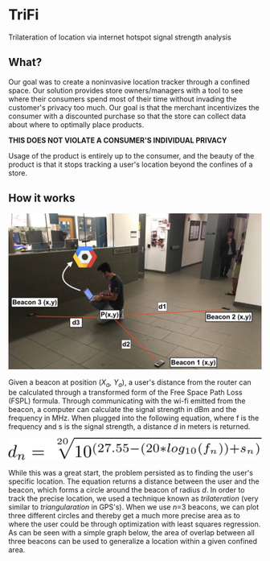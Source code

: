 # TriFi
Trilateration of location via internet hotspot signal strength analysis

## What?

Our goal was to create a noninvasive location tracker through a confined space. Our solution provides store owners/managers with a tool to see where their consumers spend most of their time without invading the customer's privacy too much. Our goal is that the merchant incentivizes the consumer with a discounted purchase so that the store can collect data about where to optimally place products.

**THIS DOES NOT VIOLATE A CONSUMER'S INDIVIDUAL PRIVACY**

Usage of the product is entirely up to the consumer, and the beauty of the product is that it stops tracking a user's location beyond the confines of a store.

## How it works
![demo.png](demo.png)

Given a beacon at position (<i>X<sub>a</sub>, Y<sub>a</sub></i>), a user's distance from the router can be calculated through a transformed form of the Free Space Path Loss (FSPL) formula. Through communicating with the wi-fi emitted from the beacon, a computer can calculate the signal strength in dBm and the frequency in MHz. When plugged into the following equation, where f is the frequency and s is the signal strength, a distance *d* in meters is returned.

![math.png](distance.png)

While this was a great start, the problem persisted as to finding the user's specific location. The equation returns a distance between the user and the beacon, which forms a circle around the beacon of radius *d*. In order to track the precise location, we used a technique known as *trilateration* (very similar to *triangularation* in GPS's). When we use *n*=3 beacons, we can plot three different circles and thereby get a much more precise area as to where the user could be through optimization with least squares regression. As can be seen with a simple graph below, the area of overlap between all three beacons can be used to generalize a location within a given confined area.


